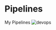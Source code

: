 # Pipelines
My Pipelines
![devops](https://user-images.githubusercontent.com/68653187/225767840-bd0bbb4c-505f-49a0-8f9e-3d14c3c1c96e.png)
